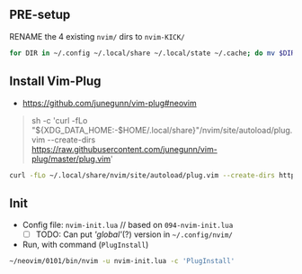 ## PRE-setup

RENAME the 4 existing `nvim/` dirs to `nvim-KICK/`

```sh
for DIR in ~/.config ~/.local/share ~/.local/state ~/.cache; do mv $DIR/nvim $DIR/nvim-KICK; done
```

## Install Vim-Plug

- https://github.com/junegunn/vim-plug#neovim

> sh -c 'curl -fLo "${XDG_DATA_HOME:-$HOME/.local/share}"/nvim/site/autoload/plug.vim --create-dirs \
>   https://raw.githubusercontent.com/junegunn/vim-plug/master/plug.vim'

```sh
curl -fLo ~/.local/share/nvim/site/autoload/plug.vim --create-dirs https://raw.githubusercontent.com/junegunn/vim-plug/master/plug.vim
```


## Init

- Config file: `nvim-init.lua` // based on `094-nvim-init.lua`
    - [ ] TODO: Can put *'global'*(?) version in `~/.config/nvim/`

- Run, with command (`PlugInstall`)

```sh
~/neovim/0101/bin/nvim -u nvim-init.lua -c 'PlugInstall'
```
